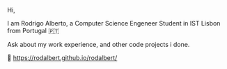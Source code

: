 

Hi,

I am Rodrigo Alberto, a Computer Science Engeneer Student in IST Lisbon from Portugal 🇵🇹

Ask about my work experience, and other code projects i done.

🔗 https://rodalbert.github.io/rodalbert/




